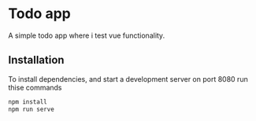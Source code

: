 # Todo app #
A simple todo app where i test vue functionality.

## Installation ##
To install dependencies, and start a development server on port 8080 run thise commands

```BASH
npm install
npm run serve
```